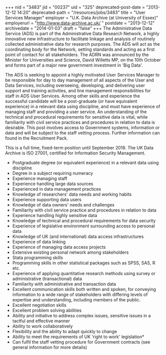 +++
nid = "3483"
jid = "00237"
uid = "325"
deprecated-post-date = "2013-12-12 14:20"
deprecated-path = "/resources/jobs/3483"
title = "User Services Manager"
employer = "U.K. Data Archive (at University of Essex)"
employerurl = "http://www.data-archive.ac.uk/ "
postdate = "2013-12-12"
archivedate = "2014-01-03"
draft = "false"
+++
The Administrative Data Service (ADS) is part of the Administrative Data
Research Network, a highly innovative new infrastructure to facilitate
linkage and analysis of routinely collected administrative data for
research purposes. The ADS will act as the coordinating body for the
Network, setting standards and acting as a first point of contact for
all stakeholders. The ADRN was announced by the Minister for
Universities and Science, David Willetts MP, on the 10th October and
forms part of a major new government investment in 'Big Data'.


The ADS is seeking to appoint a highly motivated User Services Manager
to be responsible for day to day management of all aspects of the User
and Data Services, including overseeing, developing, and delivering user
support and training activities, and line management responsibilities
for staff in ADS User Services.
Among other skills and experience the successful candidate will be a
post-graduate (or have equivalent experience) in a relevant data using
discipline, and must have experience of managing staff and providing a
user service. An understanding of the technical and procedural
requirements for sensitive data is vital, while familiarity with civil
service practices and procedures in relation to data is desirable.
This post involves access to Government systems, information or data and
will be subject to the staff vetting process. Further information can
found in the Recruitment Pack.

This is a full time, fixed-term position until September 2018. The UK
Data Archive is ISO 27001, certified for Information Security
Management.
  
-   Postgraduate degree (or equivalent experience) in a relevant data
    using discipline
-   Degree in a subject requiring numeracy
-   Experience managing staff
-   Experience handling large data sources
-   Experienced in data management practices
-   Knowledge of researchers' data needs and working habits
-   Experience supporting data users
-   Knowledge of data owners' needs and challenges
-   Familiarity with civil service practice and procedures in relation
    to data
-   Experience handling highly sensitive data
-   Knowledge of technical and procedural requirements for data security
-   Experience of legislative environment surrounding access to personal
    data
-   Knowledge of UK (and international) data access infrastructures
-   Experience of data linking
-   Experience of managing data access projects
-   Extensive existing personal network among stakeholders
-   Stata programming skills
-   Programming skills in other statistical packages such as SPSS, SAS,
    R etc.
-   Experience of applying quantitative research methods using survey or
    administrative (transactional) data
-   Familiarity with administrative and transaction data
-   Excellent communication skills both written and spoken, for
    conveying information to a wide range of stakeholders with differing
    levels of expertise and understanding, including members of the
    public.
-   Excellent negotiation skills
-   Excellent problem solving abilities
-   Ability and initiative to address complex issues, sensitive issues
    in a tactful and effective manner
-   Ability to work collaboratively
-   Flexibility and the ability to adapt quickly to change
-   Ability to meet the requirements of UK 'right to work' legislation*
-   Can fulfil the staff vetting procedure for Government contracts (see
    general information for more details)
